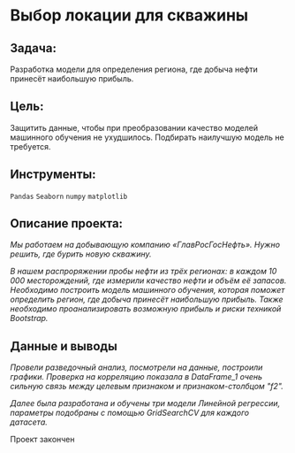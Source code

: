 # Выбор локации для скважины
<!--- ![image](https://user-images.githubusercontent.com/76148212/122688547-8e6c0980-d225-11eb-9a97-287236156cb8.png)
--->
## Задача: <br> 
Разработка модели для определения региона, где добыча нефти принесёт наибольшую прибыль.
## Цель:<br>
Защитить данные, чтобы при преобразовании качество моделей машинного обучения не ухудшилось. Подбирать наилучшую модель не требуется.

## Инструменты:
`Pandas`
`Seaborn`
`numpy`
`matplotlib`

## Описание проекта:
<i> Мы работаем на добывающую компанию «ГлавРосГосНефть». Нужно решить, где бурить новую скважину.

В нашем распроряжении пробы нефти из трёх регионах: в каждом 10 000 месторождений, где измерили качество нефти и объём её запасов. Необходимо построить модель машинного обучения, которая поможет определить регион, где добыча принесёт наибольшую прибыль. Также необходимо проанализировать возможную прибыль и риски техникой Bootstrap.</i>

## Данные и выводы
<i>Провели разведочный анализ, посмотрели на данные, построили графики. Проверка на корреляцию показала в DataFrame_1 очень сильную связь между целевым признаком и признаком-столбцом "f2".

Далее была разработана и обучены три модели Линейной регрессии, параметры подобраны с помощью GridSearchCV для каждого датасета.</i>



Проект закончен
